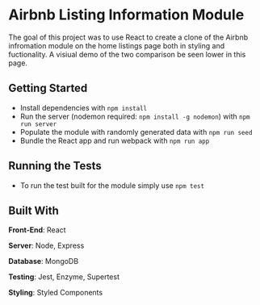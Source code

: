 
# Airbnb Listing Information Module
The goal of this project was to use React to create a clone of the Airbnb infromation module on the home listings page both in styling and fuctionality. A visiual demo of the two comparison be seen lower in this page.

## Getting Started
- Install dependencies with `npm install`
- Run the server (nodemon required: `npm install -g nodemon`) with `npm run server`
- Populate the module with randomly generated data with `npm run seed`
- Bundle the React app and run webpack with `npm run app`

## Running the Tests
- To run the test built for the module simply use `npm test`

## Built With
  **Front-End**: React
  
  **Server**: Node, Express
  
  **Database**: MongoDB
  
  **Testing**: Jest, Enzyme, Supertest
  
  **Styling**: Styled Components

